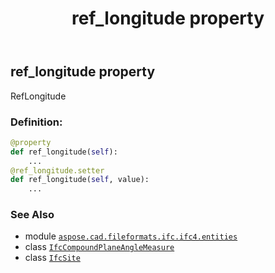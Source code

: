 ﻿---
title: ref_longitude property
second_title: Aspose.CAD for Python via .NET API References
description: 
type: docs
weight: 150
url: /aspose.cad.fileformats.ifc.ifc4.entities/ifcsite/ref_longitude/
is_root: false
---

## ref_longitude property


RefLongitude
### Definition:
```python
@property
def ref_longitude(self):
    ...
@ref_longitude.setter
def ref_longitude(self, value):
    ...
```

### See Also
* module [`aspose.cad.fileformats.ifc.ifc4.entities`](../../)
* class [`IfcCompoundPlaneAngleMeasure`](/cad/python-net/aspose.cad.fileformats.ifc.ifc4.types/ifccompoundplaneanglemeasure)
* class [`IfcSite`](/cad/python-net/aspose.cad.fileformats.ifc.ifc4.entities/ifcsite)
